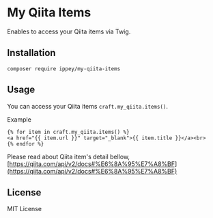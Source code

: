 # My Qiita Items

Enables to access your Qiita items via Twig.

## Installation

```
composer require ippey/my-qiita-items
```

## Usage
You can access your Qiita items ``` craft.my_qiita.items() ```.


Example
```
{% for item in craft.my_qiita.items() %}
<a href="{{ item.url }}" target="_blank">{{ item.title }}</a><br>
{% endfor %}
```

Please read about Qiita item's detail bellow,
[https://qiita.com/api/v2/docs#%E6%8A%95%E7%A8%BF](https://qiita.com/api/v2/docs#%E6%8A%95%E7%A8%BF)
## License
MIT License
